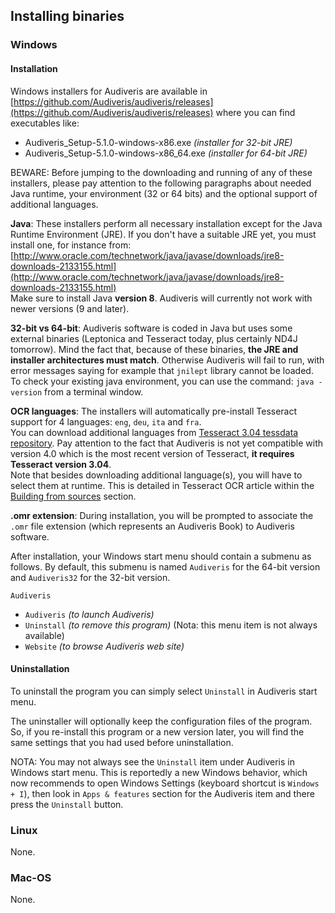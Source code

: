 ---
---
## Installing binaries

### Windows

#### Installation

Windows installers for Audiveris are available in
[https://github.com/Audiveris/audiveris/releases](https://github.com/Audiveris/audiveris/releases)
where you can find executables like:

* Audiveris_Setup-5.1.0-windows-x86.exe _(installer for 32-bit JRE)_
* Audiveris_Setup-5.1.0-windows-x86_64.exe _(installer for 64-bit JRE)_

BEWARE: Before jumping to the downloading and running of any of these installers,
please pay attention to the following paragraphs about needed Java runtime,
your environment (32 or 64 bits) and the optional support of additional languages.

**Java**:
These installers perform all necessary installation except for the Java Runtime Environment (JRE).
If you don't have a suitable JRE yet, you must install one, for instance from:   
[http://www.oracle.com/technetwork/java/javase/downloads/jre8-downloads-2133155.html](http://www.oracle.com/technetwork/java/javase/downloads/jre8-downloads-2133155.html)  
Make sure to install Java **version 8**.
Audiveris will currently not work with newer versions (9 and later).

**32-bit vs 64-bit**: Audiveris software is coded in Java but uses some external binaries
(Leptonica and Tesseract today, plus certainly ND4J tomorrow).
Mind the fact that, because of these binaries, **the JRE and installer architectures must match**.
Otherwise Audiveris will fail to run, with error messages saying for example that `jnilept` library
cannot be loaded.  
To check your existing java environment, you can use the command: `java -version` from a terminal
window.

**OCR languages**: The installers will automatically pre-install Tesseract support for 4 languages:
`eng`, `deu`, `ita` and `fra`.  
You can download additional languages from
[Tesseract 3.04 tessdata repository](https://github.com/tesseract-ocr/tessdata/tree/3.04.00).
Pay attention to the fact that Audiveris is not yet compatible with version 4.0 which is the most
recent version of Tesseract, **it requires Tesseract version 3.04**.  
Note that besides downloading additional language(s), you will have to select them at runtime.
This is detailed in Tesseract OCR article within the [Building from sources](sources.md) section.

**.omr extension**: During installation, you will be prompted to associate the `.omr` file extension
(which represents an Audiveris Book) to Audiveris software.

After installation, your Windows start menu should contain a submenu as follows.
By default, this submenu is named `Audiveris` for the 64-bit version and `Audiveris32` for the
32-bit version.

`Audiveris`

* `Audiveris` _(to launch Audiveris)_
* `Uninstall` _(to remove this program)_ (Nota: this menu item is not always available)
* `Website` _(to browse Audiveris web site)_

#### Uninstallation

To uninstall the program you can simply select `Uninstall` in Audiveris start menu.

The uninstaller will optionally keep the configuration files of the program.
So, if you re-install this program or a new version later, you will find the same settings that you
had used before uninstallation.

NOTA: You may not always see the `Uninstall` item under Audiveris in Windows start menu.
This is reportedly a new Windows behavior, which now recommends to open Windows Settings
(keyboard shortcut is `Windows + I`), then look in `Apps & features` section for the Audiveris item
and there press the `Uninstall` button.

### Linux
None.

### Mac-OS
None.
